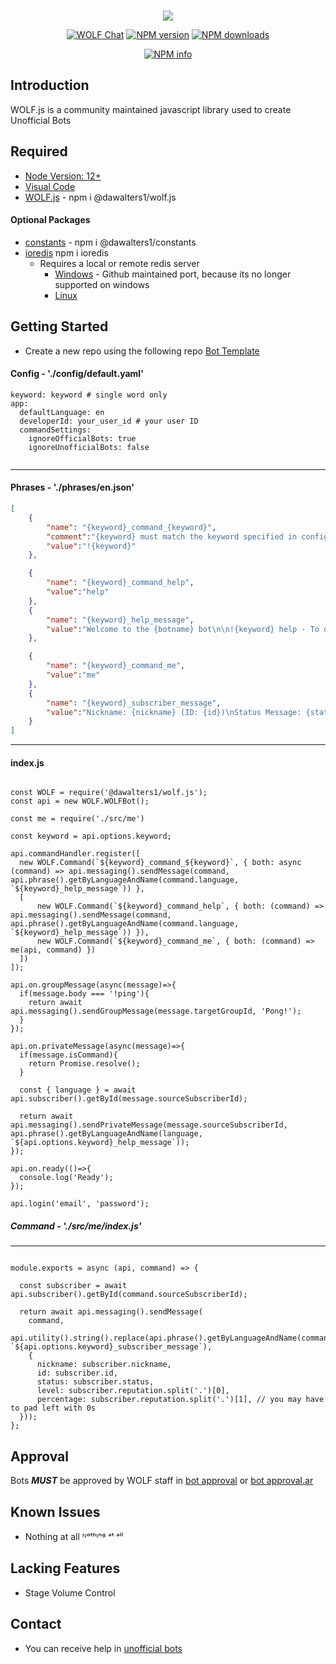 <div align="center">
  <br />
  <p>
    <img src = https://i.imgur.com/Rrylen8.png/>
  <p>
    <a href="https://wolf.live/unofficial+bots"><img src="https://img.shields.io/badge/WOLF-Chat-blue" alt="WOLF Chat" /></a>
   <a href="https://www.npmjs.com/package/@dawalters1/wolf.js"><img src="https://img.shields.io/npm/v/@dawalters1/wolf.js.svg?maxAge=3600" alt="NPM version" /></a>
    <a href="https://www.npmjs.com/package/@dawalters1/wolf.js"><img src="https://img.shields.io/npm/dt/@dawalters1/wolf.js.svg?maxAge=3600" alt="NPM downloads" /></a>
 
  </p>
  <p>
    <a href="https://nodei.co/npm/@dawalters1/wolf.js/"><img src="https://nodei.co/npm/@dawalters1/wolf.js.png?downloads=true&stars=true" alt="NPM info" /></a>
  </p>
</div>

## Introduction

WOLF.js is a community maintained javascript library used to create Unofficial Bots

## Required

- [Node Version: 12+](https://nodejs.org/en/download/)
- [Visual Code](https://code.visualstudio.com/download)
- [WOLF.js](https://www.npmjs.com/package/@dawalters1/wolf.js) - npm i @dawalters1/wolf.js

#### Optional Packages

- [constants](https://www.npmjs.com/package/@dawalters1/constants) - npm i @dawalters1/constants
- [ioredis](https://www.npmjs.com/package/ioredis) npm i ioredis
  - Requires a local or remote redis server
    - [Windows](https://github.com/tporadowski/redis/releases/tag/v5.0.10) - Github maintained port, because its no longer supported on windows
    - [Linux](https://redis.io/download)

## Getting Started 

- Create a new repo using the following repo [Bot Template](https://github.com/dawalters1/Bot-Template)

#### Config - './config/default.yaml'

```YML
keyword: keyword # single word only
app:
  defaultLanguage: en
  developerId: your_user_id # your user ID
  commandSettings:
    ignoreOfficialBots: true
    ignoreUnofficialBots: false
    
```
---
#### Phrases - './phrases/en.json'
```JSON
[
    {
        "name": "{keyword}_command_{keyword}",
        "comment":"{keyword} must match the keyword specified in config yaml",
        "value":"!{keyword}"
    },

    {
        "name": "{keyword}_command_help",
        "value":"help"
    },
    {
        "name": "{keyword}_help_message",
        "value":"Welcome to the {botname} bot\n\n!{keyword} help - To display this message\n!{keyword} me - Display basic information about your profile"
    },

    {
        "name": "{keyword}_command_me",
        "value":"me"
    },
    {
        "name": "{keyword}_subscriber_message",
        "value":"Nickname: {nickname} (ID: {id})\nStatus Message: {status}\nLevel: {level} ({percentage}% completed)"
    }
]
```
---
#### index.js
```JS

const WOLF = require('@dawalters1/wolf.js');
const api = new WOLF.WOLFBot();

const me = require('./src/me')

const keyword = api.options.keyword;

api.commandHandler.register([
  new WOLF.Command(`${keyword}_command_${keyword}`, { both: async (command) => api.messaging().sendMessage(command, api.phrase().getByLanguageAndName(command.language, `${keyword}_help_message`)) },
  [
      new WOLF.Command(`${keyword}_command_help`, { both: (command) => api.messaging().sendMessage(command, api.phrase().getByLanguageAndName(command.language, `${keyword}_help_message`)) }),
      new WOLF.Command(`${keyword}_command_me`, { both: (command) => me(api, command) })
  ])
]);

api.on.groupMessage(async(message)=>{
  if(message.body === '!ping'){
    return await api.messaging().sendGroupMessage(message.targetGroupId, 'Pong!');
  }
});

api.on.privateMessage(async(message)=>{
  if(message.isCommand){
    return Promise.resolve();
  }

  const { language } = await api.subscriber().getById(message.sourceSubscriberId);

  return await api.messaging().sendPrivateMessage(message.sourceSubscriberId, api.phrase().getByLanguageAndName(language, `${api.options.keyword}_help_message`));
});

api.on.ready(()=>{
  console.log('Ready');
});

api.login('email', 'password');

```
##### Command - './src/me/index.js'
---
```JS

module.exports = async (api, command) => {

  const subscriber = await api.subscriber().getById(command.sourceSubscriberId);

  return await api.messaging().sendMessage(
    command,
    api.utility().string().replace(api.phrase().getByLanguageAndName(command.language, `${api.options.keyword}_subscriber_message`), 
    {
      nickname: subscriber.nickname,
      id: subscriber.id,
      status: subscriber.status,
      level: subscriber.reputation.split('.')[0],
      percentage: subscriber.reputation.split('.')[1], // you may have to pad left with 0s
  }));
};

```

## Approval

Bots _**MUST**_ be approved by WOLF staff in [bot approval](http://wolflive.com/bot+approval?r=80280172) or [bot approval.ar](http://wolflive.com/bot+approval.ar?r=80280172)

## Known Issues

- Nothing at all ᴺᵒᵗʰᶦⁿᵍ ᵃᵗ ᵃˡˡ

## Lacking Features

- Stage Volume Control 

## Contact

- You can receive help in [unofficial bots](https://wolf.live/unofficial+bots)
